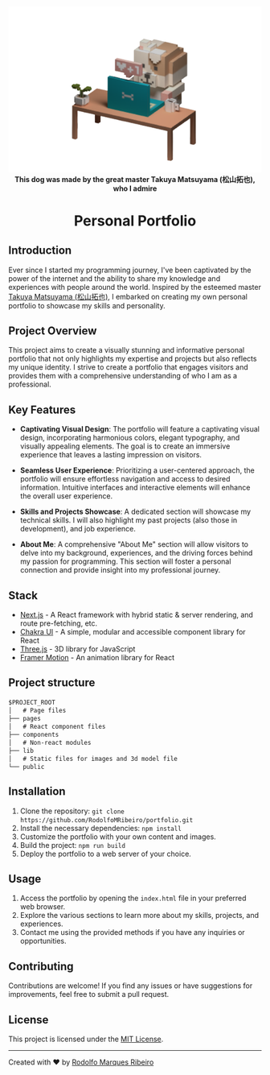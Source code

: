 <p align="center">
    <img src="./public/images/portfolio/portfolio_homepage.png" alt="Portfolio Banner">
    <br>
    <span style="font-weight: bold;">This dog was made by the great master Takuya Matsuyama (松山拓也), who I admire</span>
</p>

<h1 align="center">Personal Portfolio</h1>

## Introduction
Ever since I started my programming journey, I've been captivated by the power of the internet and the ability to share my knowledge and experiences with people around the world. Inspired by the esteemed master <a href='https://github.com/craftzdog'>Takuya Matsuyama (松山拓也)</a>, I embarked on creating my own personal portfolio to showcase my skills and personality.

## Project Overview
This project aims to create a visually stunning and informative personal portfolio that not only highlights my expertise and projects but also reflects my unique identity. I strive to create a portfolio that engages visitors and provides them with a comprehensive understanding of who I am as a professional.

## Key Features
- **Captivating Visual Design**: The portfolio will feature a captivating visual design, incorporating harmonious colors, elegant typography, and visually appealing elements. The goal is to create an immersive experience that leaves a lasting impression on visitors.

- **Seamless User Experience**: Prioritizing a user-centered approach, the portfolio will ensure effortless navigation and access to desired information. Intuitive interfaces and interactive elements will enhance the overall user experience.

- **Skills and Projects Showcase**: A dedicated section will showcase my technical skills. I will also highlight my past projects (also those in development), and job experience.

- **About Me**: A comprehensive "About Me" section will allow visitors to delve into my background, experiences, and the driving forces behind my passion for programming. This section will foster a personal connection and provide insight into my professional journey.
## Stack

- [Next.js](https://nextjs.org/) - A React framework with hybrid static & server rendering, and route pre-fetching, etc.
- [Chakra UI](https://chakra-ui.com/) - A simple, modular and accessible component library for React
- [Three.js](https://threejs.org/) - 3D library for JavaScript
- [Framer Motion](https://www.framer.com/motion/) - An animation library for React

## Project structure

```
$PROJECT_ROOT
│   # Page files
├── pages
│   # React component files
├── components
│   # Non-react modules
├── lib
│   # Static files for images and 3d model file
└── public
```
## Installation
1. Clone the repository: `git clone https://github.com/RodolfoMRibeiro/portfolio.git`
2. Install the necessary dependencies: `npm install`
3. Customize the portfolio with your own content and images.
4. Build the project: `npm run build`
5. Deploy the portfolio to a web server of your choice.

## Usage
1. Access the portfolio by opening the `index.html` file in your preferred web browser.
2. Explore the various sections to learn more about my skills, projects, and experiences.
3. Contact me using the provided methods if you have any inquiries or opportunities.

## Contributing
Contributions are welcome! If you find any issues or have suggestions for improvements, feel free to submit a pull request.

## License
This project is licensed under the [MIT License](LICENSE).

---

Created with ❤️ by [Rodolfo Marques Ribeiro](https://portfolio-chi-five-21.vercel.app/)
